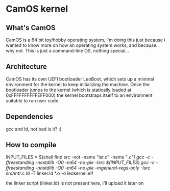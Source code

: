 # CamOS kernel
## What's CamOS
CamOS is a 64 bit toy/hobby operating system, i'm doing this just because i wanted to know more on how an operating system works, and because.. why not.
This is just a command-line OS, nothing special...

## Architecture
CamOS has its own UEFI bootloader LeoBoot, which sets up a minimal environment for the kernel to keep initializing the machine.
Once the bootloader jumps to the kernel (which is statically loaded at 0xFFFFFFFFFFEFF000) the kernel bootstraps itself
to an environment suitable to run user code.

## Dependencies
gcc and ld, not bad is it? :)

## How to compile
INPUT_FILES = $(shell find src -not -name "isr.c" -name "*.c")
gcc -c -ffreestanding -nostdlib -O0 -m64 -no-pie -Isrc $(INPUT_FILES)
gcc -c -ffreestanding -nostdlib -O0 -m64 -no-pie -mgeneral-regs-only -Isrc src/int/*.c
ld -T linker.ld *.o -o leokernel.elf

the linker script (linker.ld) is not present here, i'll upload it later on